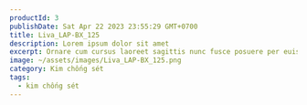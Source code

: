 ```yaml
---
productId: 3
publishDate: Sat Apr 22 2023 23:55:29 GMT+0700
title: Liva_LAP-BX_125
description: Lorem ipsum dolor sit amet
excerpt: Ornare cum cursus laoreet sagittis nunc fusce posuere per euismod dis vehicula a, semper fames lacus maecenas
image: ~/assets/images/Liva_LAP-BX_125.png
category: Kim chống sét
tags:
  - kim chống sét
---
```

